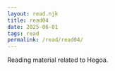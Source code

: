 ```yaml
---
layout: read.njk
title: read04
date: 2025-06-01
tags: read
permalink: /read/read04/
---
```


Reading material related to Hegoa.
